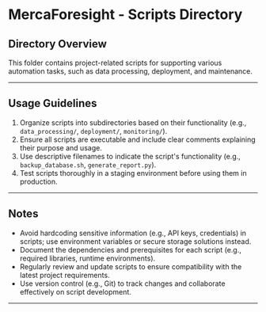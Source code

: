 # MercaForesight - Scripts Directory

## **Directory Overview**
This folder contains project-related scripts for supporting various automation tasks, such as data processing, deployment, and maintenance.

---

## **Usage Guidelines**
1. Organize scripts into subdirectories based on their functionality (e.g., `data_processing/`, `deployment/`, `monitoring/`).
2. Ensure all scripts are executable and include clear comments explaining their purpose and usage.
3. Use descriptive filenames to indicate the script's functionality (e.g., `backup_database.sh`, `generate_report.py`).
4. Test scripts thoroughly in a staging environment before using them in production.

---

## **Notes**
- Avoid hardcoding sensitive information (e.g., API keys, credentials) in scripts; use environment variables or secure storage solutions instead.
- Document the dependencies and prerequisites for each script (e.g., required libraries, runtime environments).
- Regularly review and update scripts to ensure compatibility with the latest project requirements.
- Use version control (e.g., Git) to track changes and collaborate effectively on script development.

---